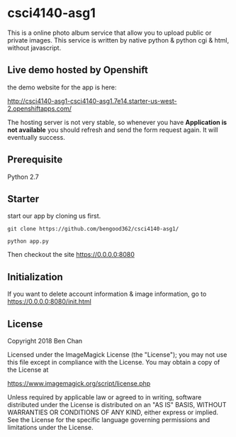 # csci4140-asg1
This is a online photo album service that allow you to upload public or private images. This service is written by native python & python cgi & html, without javascript.
## Live demo hosted by Openshift
the demo website for the app is here:

http://csci4140-asg1-csci4140-asg1.7e14.starter-us-west-2.openshiftapps.com/

The hosting server is not very stable, so whenever you have **Application is not available** you should refresh and send the form request again. It will eventually success.
## Prerequisite
Python 2.7
## Starter
start our app by cloning us first.

`git clone https://github.com/bengood362/csci4140-asg1/`

`python app.py`

Then checkout the site https://0.0.0.0:8080
## Initialization
If you want to delete account information & image information, go to https://0.0.0.0:8080/init.html
## License
Copyright 2018 Ben Chan

Licensed under the ImageMagick License (the "License"); you may not use
this file except in compliance with the License.  You may obtain a copy
of the License at

  https://www.imagemagick.org/script/license.php

Unless required by applicable law or agreed to in writing, software
distributed under the License is distributed on an "AS IS" BASIS, WITHOUT
WARRANTIES OR CONDITIONS OF ANY KIND, either express or implied.  See the
License for the specific language governing permissions and limitations
under the License.

